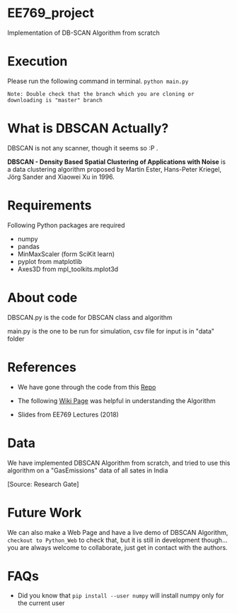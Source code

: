 # EE769_project
Implementation of DB-SCAN Algorithm from scratch

# Execution
Please run the following command in terminal.
`python main.py`

```
Note: Double check that the branch which you are cloning or downloading is "master" branch
```
# What is DBSCAN Actually?
DBSCAN is not any scanner, though it seems so :P .

**DBSCAN - Density Based Spatial Clustering of Applications with Noise** is a data clustering algorithm proposed by Martin Ester, Hans-Peter Kriegel, Jörg Sander and Xiaowei Xu in 1996.


# Requirements
Following Python packages are required
* numpy
* pandas
* MinMaxScaler (form SciKit learn)
* pyplot from matplotlib
* Axes3D from mpl_toolkits.mplot3d

# About code
DBSCAN.py is the code for DBSCAN class and algorithm

main.py is the one to be run for simulation, csv file for input is in "data" folder

# References
* We have gone through the code from this [Repo](https://github.com/madhug-nadig/Machine-Learning-Algorithms-from-Scratch)

* The following [Wiki Page](https://en.wikipedia.org/wiki/DBSCAN) was helpful in understanding the Algorithm

* Slides from EE769 Lectures (2018)

# Data
We have implemented DBSCAN Algorithm from scratch, and tried to use this algorithm on a "GasEmissions" data of all sates in India

[Source: Research Gate]

# Future Work
We can also make a Web Page and have a live demo of DBSCAN Algorithm, `checkout to Python_Web` to check that, but it is still in development though... you are always welcome to collaborate, just get in contact with the authors.

# FAQs
* Did you know that `pip install --user numpy` will install numpy only for the current user
